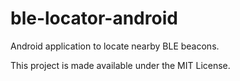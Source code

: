 ble-locator-android
===================

Android application to locate nearby BLE beacons.

This project is made available under the MIT License.
